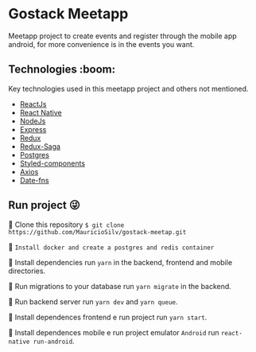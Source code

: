 # Gostack Meetapp
<p>Meetapp project to create events and register through the mobile app android, for more convenience is in the events you want.</p>

<h2>Technologies :boom:</h2>
<p>Key technologies used in this meetapp project and others not mentioned.</p>
<ul>
  <li>
      <a href="https://pt-br.reactjs.org/">ReactJs</a>
  </li>
  <li>
      <a href="https://facebook.github.io/react-native/">React Native</a>
  </li>
  <li>
      <a href="https://nodejs.org/en/">NodeJs</a>
  </li>
  <li>
      <a href="https://expressjs.com/pt-br/">Express</a>
  </li>
  <li>
      <a href="https://redux.js.org/">Redux</a>
  </li>
  <li>
      <a href="https://redux-saga.js.org/">Redux-Saga</a>
  </li>
  <li>
      <a href="https://www.postgresql.org/">Postgres</a>
  </li>
  <li>
      <a href="https://www.styled-components.com/">Styled-components</a>
  </li>
  <li>
      <a href="https://github.com/axios/axios">Axios</a>
  </li>
  <li>
      <a href="https://date-fns.org/">Date-fns</a>
  </li>
</ul>

 
## Run project :stuck_out_tongue_winking_eye:
:pushpin: Clone this repository
```$ git clone https://github.com/MauricioSilv/gostack-meetap.git```

:pushpin: `Install docker and create a postgres and redis container`
       
:pushpin: Install dependencies
  run ``yarn`` in the backend, frontend and mobile directories.
      
:pushpin: Run migrations to your database
 run `yarn migrate` in the backend.
      
:pushpin: Run backend server
 run ``yarn dev`` and ``yarn queue``.
      
:pushpin: Install dependences frontend e run project
 run ``yarn start``.
      
:pushpin: Install dependences mobile e run project emulator `Android`
 run ``react-native run-android``.
